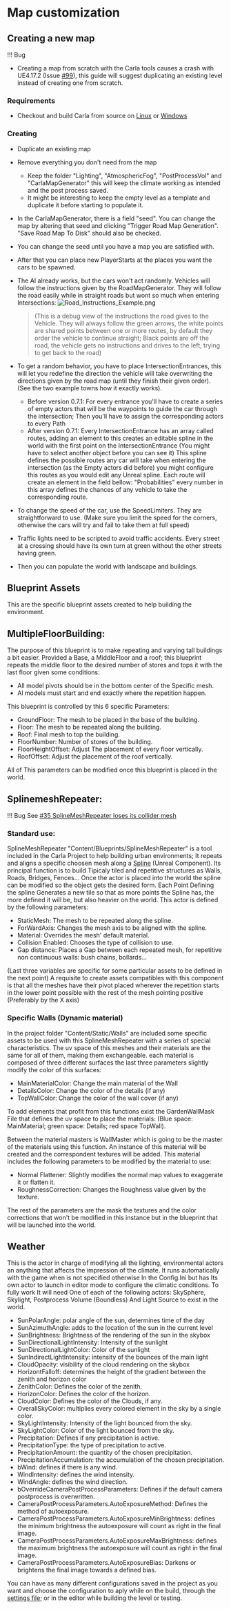 # Map customization

## Creating a new map
!!! Bug
 - Creating a map from scratch with the Carla tools causes a crash with UE4.17.2 (Issue [#99](https://github.com/carla-simulator/carla/issues/99)),
this guide will suggest duplicating an existing level instead of creating one from scratch.

### Requirements

 - Checkout and build Carla from source on [Linux](how_to_build_on_linux.md) or [Windows](how_to_build_on_windows.md)

### Creating
- Duplicate an existing map
- Remove everything you don't need from the map
    - Keep the folder "Lighting", "AtmosphericFog", "PostProcessVol" and "CarlaMapGenerator" this will keep the climate working as intended and the post process saved.
    - It might be interesting to keep the empty level as a template and duplicate it before starting to populate it.
- In the CarlaMapGenerator, there is a field "seed". You can change the map by altering that seed and clicking "Trigger Road Map Generation". "Save Road Map To Disk" should also be checked.
- You can change the seed until you have a map you are satisfied with.
- After that you can place new PlayerStarts at the places you want the cars to be spawned.
- The AI already works, but the cars won't act randomly. Vehicles will follow the instructions given by the RoadMapGenerator. They will follow the road easily while in straight roads but wont so much when entering Intersections:
![Road_Instructions_Example.png](img/Road_Instructions_Example.png)
  > (This is a debug view of the instructions the road gives to the Vehicle. They will always follow the green arrows, the white points are shared points between one or more routes, by default they order the vehicle to continue straight; Black points are off the road, the vehicle gets no instructions and drives to the left, trying to get back to the road)

- To get a random behavior, you have to place IntersectionEntrances, this will let you redefine the direction the vehicle will take overwriting the directions given by the road map (until they finish their given order).
(See the two example towns how it exactly works).
    - Before version 0.7.1: For every entrance you'll have to create a series of empty actors that will be the waypoints to guide the car through the intersection; Then you'll have to assign the corresponding actors to every Path
    - After version 0.7.1: Every IntersectionEntrance has an array called routes, adding an element to this creates an editable spline in the world with the first point on the IntersectionEntrance (You might have to select another object before you can see it) This spline defines the possible routes any car will take when entering the intersection (as the Empty actors did before) you might configure this routes as you would edit any Unreal spline. Each route will create an element in the field bellow: "Probabilities" every number in this array defines the chances of any vehicle to take the corresponding route.
- To change the speed of the car, use the SpeedLimiters. They are straightforward to use. (Make sure you limit the speed for the corners, otherwise the cars will try and fail to take them at full speed)
- Traffic lights need to be scripted to avoid traffic accidents.
Every street at a crossing should have its own turn at green without the other streets having green.
- Then you can populate the world with landscape and buildings.

## Blueprint Assets

This are the specific blueprint assets created to help building the environment.

## MultipleFloorBuilding:

The purpose of this blueprint is to make repeating and varying tall buildings a bit easier. Provided a Base, a MiddleFloor and a roof; this blueprint repeats the middle floor to the desired number of stores and tops it with the last floor given some conditions:
  - All model pivots should be in the bottom center of the Specific mesh.
  - Al models must start and end exactly where the repetition happen.

This blueprint is controlled by this 6 specific Parameters:

  - GroundFloor: The mesh to be placed in the base of the building.
  - Floor: The mesh to be repeated along the building.
  - Roof: Final mesh to top the building.
  - FloorNumber: Number of stores of the building.
  - FloorHeightOffset: Adjust The placement of every floor vertically.
  - RoofOffset: Adjust the placement of the roof vertically.

All of This parameters can be modified once this blueprint is placed in the world.

## SplinemeshRepeater:

!!! Bug
    See [#35 SplineMeshRepeater loses its collider mesh](https://github.com/carla-simulator/carla/issues/35)

### Standard use:

SplineMeshRepeater "Content/Blueprints/SplineMeshRepeater" is a tool included in the Carla Project to help building urban environments; It repeats and aligns a specific choosen mesh along a [Spline](https://docs.unrealengine.com/latest/INT/Engine/BlueprintSplines/Reference/SplineEditorTool/index.html) (Unreal Component). Its principal function is to build Tipicaly tiled and repetitive structures as Walls, Roads, Bridges, Fences... Once the actor is placed into the world the spline can be modified so the object gets the desired form. Each Point Defining the spline Generates a new tile so that as more points the Spline has, the more defined it will be, but also heavier on the world. This actor is defined by the following parameters:


  - StaticMesh: The mesh to be repeated along the spline.
  - ForWardAxis: Changes the mesh axis to be aligned with the spline.
  - Material: Overrides the mesh' default material.
  - Collision Enabled: Chooses the type of collision to use.
  - Gap distance: Places a Gap between each repeated mesh, for repetitive non continuous walls: bush chains, bollards...


(Last three variables are specific for some particular assets to be defined in the next point) A requisite to create assets compatibles with this component is that all the meshes have their pivot placed wherever the repetition starts in the lower point possible with the rest of the mesh pointing positive (Preferably by the X axis)


### Specific Walls (Dynamic material)

In the project folder "Content/Static/Walls" are included some specific assets to be used with this SplineMeshRepeater with a series of special characteristics. The uv space of this meshes and their materials are the same for all of them, making them exchangeable. each material is composed of three different surfaces the last three parameters slightly modify the color of this surfaces:

  - MainMaterialColor: Change the main material of the Wall
  - DetailsColor: Change the color of the details (if any)
  - TopWallColor: Change the color of the wall cover (if any)

   To add elements that profit from this functions exist the GardenWallMask File that defines the uv space to place the materials: (Blue space: MainMaterial; green space: Details; red space TopWall).

Between the material masters is WallMaster which is going to be the master of the materials using this function. An instance of this material will be created and the correspondent textures will be added. This material includes the following parameters to be modified by the material to use:

  - Normal Flattener: Slightly modifies the normal map values to exaggerate it or flatten it.
  - RoughnessCorrection: Changes the Roughness value given by the texture.

  The rest of the parameters are the mask the textures and the color corrections that won't be modified in this instance but in the blueprint that will be launched into the world.




## Weather
This is the actor in charge of modifying all the lighting, environmental actors an anything that affects the impression of the climate. It runs automatically with the game when is not specified otherwise In the Config.Ini but has Its own actor to launch in editor mode to configure the climatic conditions. To fully work It will need One of each of the following actors: SkySphere, Skylight, Postprocess Volume (Boundless) And Light Source to exist in the world.

  - SunPolarAngle: polar angle of the sun, determines time of the day
  - SunAzimuthAngle: adds to the location of the sun in the current level
  - SunBrightness: Brightness of the rendering of the sun in the skybox
  - SunDirectionalLightIntensity: Intensity of the sunlight
  - SunDirectionalLightColor: Color of the sunlight
  - SunIndirectLightIntensity: intensity of the bounces of the main light
  - CloudOpacity: visibility of the cloud rendering on the skybox
  - HorizontFalloff: determines the height of the gradient between the zenith and horizon color
  - ZenithColor: Defines the color of the zenith.
  - HorizonColor: Defines the color of the horizon.
  - CloudColor: Defines the color of the Clouds, if any.
  - OverallSkyColor: multiplies every colored element in the sky by a single color.
  - SkyLightIntensity: Intensity of the light bounced from the sky.
  - SkyLightColor: Color of the light bounced from the sky.
  - Precipitation: Defines if any precipitation is active.
  - PrecipitationType: the type of precipitation to active.
  - PrecipitationAmount: the quantity of the chosen precipitation.
  - PrecipitationAccumulation: the accumulation of the chosen precipitation.
  - bWind: defines if there is any wind.
  - WindIntensity: defines the wind intensity.
  - WindAngle: defines the wind direction.
  - bOverrideCameraPostProcessParameters: Defines if the default camera postprocess is overwritten.
  - CameraPostProcessParameters.AutoExposureMethod: Defines the method of autoexposure.
  - CameraPostProcessParameters.AutoExposureMinBrightness: defines the minimum brightness the autoexposure will count as right in the final image.
  - CameraPostProcessParameters.AutoExposureMaxBrightness: defines the maximum brightness the autoexposure will count as right in the final image.
  - CameraPostProcessParameters.AutoExposureBias: Darkens or brightens the final image towards a defined bias.


You can have as many different configurations saved in the project as you want and choose the configuration to aply while on the build, through the [settings file](carla_settings.md); or in the editor while building the level or testing.
